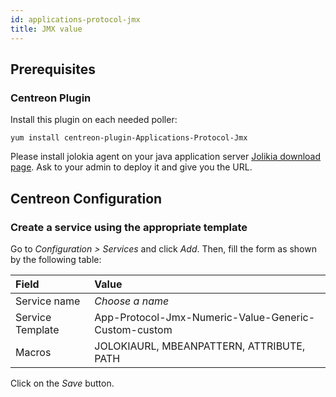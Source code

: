 ```yaml
---
id: applications-protocol-jmx
title: JMX value
---
```


## Prerequisites

### Centreon Plugin

Install this plugin on each needed poller:

``` shell
yum install centreon-plugin-Applications-Protocol-Jmx
```

Please install jolokia agent on your java application server [Jolikia download
page](https://jolokia.org/download.html). Ask to your admin to deploy it and
give you the URL.

## Centreon Configuration

### Create a service using the appropriate template

Go to *Configuration \> Services* and click *Add*. Then, fill the form as shown
by the following table:

| Field            | Value                                                |
| :--------------- | :--------------------------------------------------- |
| Service name     | *Choose a name*                                      |
| Service Template | App-Protocol-Jmx-Numeric-Value-Generic-Custom-custom |
| Macros           | JOLOKIAURL, MBEANPATTERN, ATTRIBUTE, PATH            |

Click on the *Save* button.
